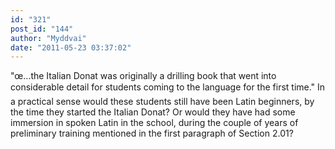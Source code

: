 ```yaml
---
id: "321"
post_id: "144"
author: "Myddvai"
date: "2011-05-23 03:37:02"
---
```

"œ...the Italian Donat was originally a drilling book that went into considerable detail for students coming to the language for the first time." In a practical sense would these students still have been Latin beginners, by the time they started the Italian Donat? Or would they have had some immersion in spoken Latin in the school, during the couple of years of preliminary training mentioned in the first paragraph of Section 2.01?
